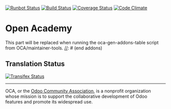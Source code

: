 [![Runbot Status](https://runbot.odoo-community.org/runbot/badge/flat/${REPO_ID}/${BRANCH_NAME}.svg)](https://runbot.odoo-community.org/runbot/repo/github-com-oca-${REPO_NAME}-${REPO_ID})
[![Build Status](https://travis-ci.org/mileo/openacademy.svg?branch=${BRANCH_NAME})](https://travis-ci.org/mileo/openacademy)
[![Coverage Status](https://coveralls.io/repos/mileo/openacademy/badge.svg?branch=${BRANCH_NAME}&service=github)](https://coveralls.io/github/mileo/openacademy?branch=${BRANCH_NAME})
[![Code Climate](https://codeclimate.com/github/mileo/openacademy/badges/gpa.svg)](https://codeclimate.com/github/mileo/openacademy)

# Open Academy

[//]: # (addons)
This part will be replaced when running the oca-gen-addons-table script from OCA/maintainer-tools.
[//]: # (end addons)

Translation Status
------------------
[![Transifex Status](https://www.transifex.com/projects/p/${ORG_NAME}-${REPO_NAME}-${BRANCH_NAME_WITH_DASH}/chart/image_png)](https://www.transifex.com/projects/p/${ORG_NAME}-${REPO_NAME}-${BRANCH_NAME_WITH_DASH})

----

OCA, or the [Odoo Community Association](http://odoo-community.org/), is a nonprofit organization whose
mission is to support the collaborative development of Odoo features and
promote its widespread use.
